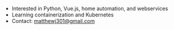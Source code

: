 
- Interested in Python, Vue.js, home automation, and webservices
- Learning containerization and Kubernetes
- Contact: matthewj301@gmail.com

<!---
matthewj301/matthewj301 is a ✨ special ✨ repository because its `README.md` (this file) appears on your GitHub profile.
You can click the Preview link to take a look at your changes.
--->
